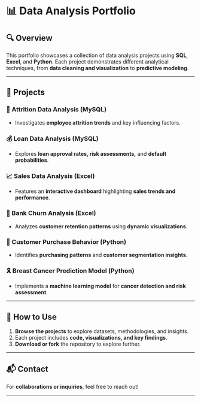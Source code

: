 # 📊 Data Analysis Portfolio

## 🔍 Overview
This portfolio showcases a collection of data analysis projects using **SQL**, **Excel**, and **Python**. Each project demonstrates different analytical techniques, from **data cleaning and visualization** to **predictive modeling**.

---

## 📂 Projects
### 🏢 Attrition Data Analysis (MySQL)
- Investigates **employee attrition trends** and key influencing factors.

### 💰 Loan Data Analysis (MySQL)
- Explores **loan approval rates, risk assessments,** and **default probabilities**.

### 📈 Sales Data Analysis (Excel)
- Features an **interactive dashboard** highlighting **sales trends and performance**.

### 🏦 Bank Churn Analysis (Excel)
- Analyzes **customer retention patterns** using **dynamic visualizations**.

### 🛒 Customer Purchase Behavior (Python)
- Identifies **purchasing patterns** and **customer segmentation insights**.

### 🎗️ Breast Cancer Prediction Model (Python)
- Implements a **machine learning model** for **cancer detection and risk assessment**.

---

## 🚀 How to Use
1. **Browse the projects** to explore datasets, methodologies, and insights.
2. Each project includes **code, visualizations, and key findings**.
3. **Download or fork** the repository to explore further.

---

## 📬 Contact
For **collaborations or inquiries**, feel free to reach out!

---


